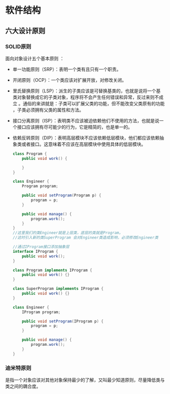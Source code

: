# 软件结构

## 六大设计原则

### SOLID原则

面向对象设计五个基本原则 ：

- 单一功能原则（SRP）：表明一个类有且只有一个职责。

- 开闭原则（OCP）：一个类应该对扩展开放，对修改关闭。

- 里氏替换原则（LSP）：派生的子类应该是可替换基类的，也就是说将一个基类对象替换成它的子类对象，程序将不会产生任何错误和异常，反过来则不成立 。通俗的来讲就是：子类可以扩展父类的功能，但不能改变父类原有的功能 ，子类必须拥有父类的属性和方法。

- 接口分离原则（ISP）：表明类不应该被迫依赖他们不使用的方法，也就是说一个接口应该拥有尽可能少的行为，它是精简的，也是单一的。

- 依赖反转原则（DIP）：表明高层模块不应该依赖低层模块，他们都应该依赖抽象类或者接口。这意味着不应该在高层模块中使用具体的低层模块。

  ```java
  class Program {
      public void work() {
  
      }
  }
  
  class Engineer {
      Program program;
  
      public void setProgram(Program p) {
          program = p;
      }
  
      public void manage() {
          program.work();
      }
  }
  //这里我们的类Engineer就是上层类，底层的类就是Program。
  //这时引入新的类SuperProgram 会对Engineer类造成影响，必须修改Engineer类 
  ```

  ```java
  //通过IProgram接口添加抽象层
  interface IProgram {
      public void work();
  }
  
  class Program implements IProgram {
      public void work() {}
  }
  
  class SuperProgram implements IProgram {
      public void work() {}
  }
  
  class Engineer {
      IProgram program;
  
      public void setProgram(IProgram p) {
          program = p;
      }
  
      public void manage() {
          program.work();
      }
  }
  ```

### 迪米特原则

是指一个对象应该对其他对象保持最少的了解，又叫最少知道原则，尽量降低类与类之间的耦合度。 


